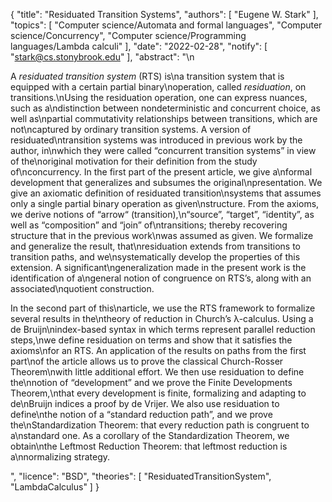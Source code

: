 {
    "title": "Residuated Transition Systems",
    "authors": [
        "Eugene W. Stark"
    ],
    "topics": [
        "Computer science/Automata and formal languages",
        "Computer science/Concurrency",
        "Computer science/Programming languages/Lambda calculi"
    ],
    "date": "2022-02-28",
    "notify": [
        "stark@cs.stonybrook.edu"
    ],
    "abstract": "\n<p> A <em>residuated transition system</em> (RTS) is\na transition system that is equipped with a certain partial binary\noperation, called <em>residuation</em>, on transitions.\nUsing the residuation operation, one can express nuances, such as a\ndistinction between nondeterministic and concurrent choice, as well as\npartial commutativity relationships between transitions, which are not\ncaptured by ordinary transition systems. A version of residuated\ntransition systems was introduced in previous work by the author, in\nwhich they were called “concurrent transition systems” in view of the\noriginal motivation for their definition from the study of\nconcurrency. In the first part of the present article, we give a\nformal development that generalizes and subsumes the original\npresentation. We give an axiomatic definition of residuated transition\nsystems that assumes only a single partial binary operation as given\nstructure. From the axioms, we derive notions of “arrow“ (transition),\n“source”, “target”, “identity”, as well as “composition” and “join” of\ntransitions; thereby recovering structure that in the previous work\nwas assumed as given. We formalize and generalize the result, that\nresiduation extends from transitions to transition paths, and we\nsystematically develop the properties of this extension. A significant\ngeneralization made in the present work is the identification of a\ngeneral notion of congruence on RTS’s, along with an associated\nquotient construction. </p> <p> In the second part of this\narticle, we use the RTS framework to formalize several results in the\ntheory of reduction in Church’s λ-calculus. Using a de Bruijn\nindex-based syntax in which terms represent parallel reduction steps,\nwe define residuation on terms and show that it satisfies the axioms\nfor an RTS. An application of the results on paths from the first part\nof the article allows us to prove the classical Church-Rosser Theorem\nwith little additional effort. We then use residuation to define the\nnotion of “development” and we prove the Finite Developments Theorem,\nthat every development is finite, formalizing and adapting to de\nBruijn indices a proof by de Vrijer. We also use residuation to define\nthe notion of a “standard reduction path”, and we prove the\nStandardization Theorem: that every reduction path is congruent to a\nstandard one. As a corollary of the Standardization Theorem, we obtain\nthe Leftmost Reduction Theorem: that leftmost reduction is a\nnormalizing strategy. </p>",
    "licence": "BSD",
    "theories": [
        "ResiduatedTransitionSystem",
        "LambdaCalculus"
    ]
}